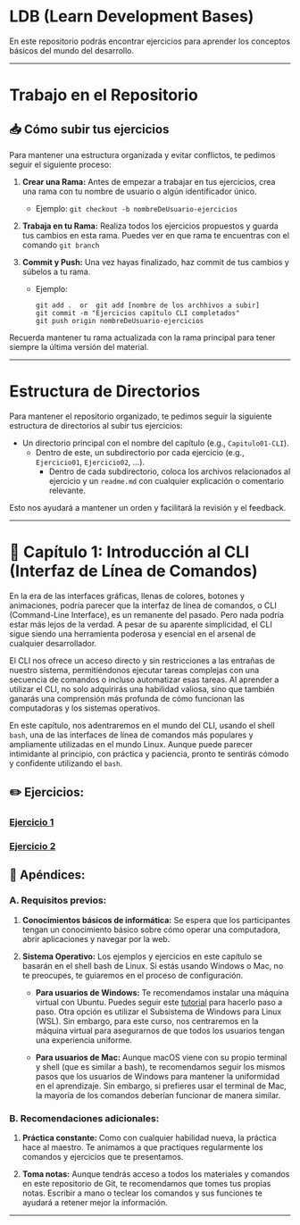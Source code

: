 # LDB (Learn Development Bases)
En este repositorio podrás encontrar ejercicios para aprender los conceptos básicos del mundo del desarrollo.

---

# Trabajo en el Repositorio

## 📥 Cómo subir tus ejercicios

Para mantener una estructura organizada y evitar conflictos, te pedimos seguir el siguiente proceso:

1. **Crear una Rama:** Antes de empezar a trabajar en tus ejercicios, crea una rama con tu nombre de usuario o algún identificador único.
    - Ejemplo: `git checkout -b nombreDeUsuario-ejercicios`

2. **Trabaja en tu Rama:** Realiza todos los ejercicios propuestos y guarda tus cambios en esta rama. Puedes ver en que rama te encuentras con el comando `git branch`

3. **Commit y Push:** Una vez hayas finalizado, haz commit de tus cambios y súbelos a tu rama.
    - Ejemplo: 
      ```
      git add .  or  git add [nombre de los archhivos a subir]
      git commit -m "Ejercicios capítulo CLI completados"
      git push origin nombreDeUsuario-ejercicios
      ```

Recuerda mantener tu rama actualizada con la rama principal para tener siempre la última versión del material.

---

# Estructura de Directorios

Para mantener el repositorio organizado, te pedimos seguir la siguiente estructura de directorios al subir tus ejercicios:

- Un directorio principal con el nombre del capítulo (e.g., `Capitulo01-CLI`).
  - Dentro de este, un subdirectorio por cada ejercicio (e.g., `Ejercicio01`, `Ejercicio02`, ...).
    - Dentro de cada subdirectorio, coloca los archivos relacionados al ejercicio y un `readme.md` con cualquier explicación o comentario relevante.

Esto nos ayudará a mantener un orden y facilitará la revisión y el feedback.

---

# 📖 Capítulo 1: Introducción al CLI (Interfaz de Línea de Comandos)
En la era de las interfaces gráficas, llenas de colores, botones y animaciones, podría parecer que la interfaz de línea de comandos, o CLI (Command-Line Interface), es un remanente del pasado. Pero nada podría estar más lejos de la verdad. A pesar de su aparente simplicidad, el CLI sigue siendo una herramienta poderosa y esencial en el arsenal de cualquier desarrollador.

El CLI nos ofrece un acceso directo y sin restricciones a las entrañas de nuestro sistema, permitiéndonos ejecutar tareas complejas con una secuencia de comandos o incluso automatizar esas tareas. Al aprender a utilizar el CLI, no solo adquirirás una habilidad valiosa, sino que también ganarás una comprensión más profunda de cómo funcionan las computadoras y los sistemas operativos.

En este capítulo, nos adentraremos en el mundo del CLI, usando el shell `bash`, una de las interfaces de línea de comandos más populares y ampliamente utilizadas en el mundo Linux. Aunque puede parecer intimidante al principio, con práctica y paciencia, pronto te sentirás cómodo y confidente utilizando el `bash`.

## ✏️ Ejercicios:

### [Ejercicio 1](https://github.com/pentarix1996/learn_development_bases/tree/main/Chapter%201/Exercise%201)
### [Ejercicio 2](https://github.com/pentarix1996/learn_development_bases/tree/main/Chapter%201/Exercise%202)

## 📌 Apéndices:

### A. Requisitos previos:

1. **Conocimientos básicos de informática:** Se espera que los participantes tengan un conocimiento básico sobre cómo operar una computadora, abrir aplicaciones y navegar por la web.

2. **Sistema Operativo:** Los ejemplos y ejercicios en este capítulo se basarán en el shell bash de Linux. Si estás usando Windows o Mac, no te preocupes, te guiaremos en el proceso de configuración.
    - **Para usuarios de Windows:**  Te recomendamos instalar una máquina virtual con Ubuntu. Puedes seguir este [tutorial](https://personales.unican.es/corcuerp/Linux/Install_Ubuntu_On_Windows_10_Using_VirtualBox.html) para hacerlo paso a paso. Otra opción es utilizar el Subsistema de Windows para Linux (WSL). Sin embargo, para este curso, nos centraremos en la máquina virtual para asegurarnos de que todos los usuarios tengan una experiencia uniforme.

    - **Para usuarios de Mac:** Aunque macOS viene con su propio terminal y shell (que es similar a bash), te recomendamos seguir los mismos pasos que los usuarios de Windows para mantener la uniformidad en el aprendizaje. Sin embargo, si prefieres usar el terminal de Mac, la mayoría de los comandos deberían funcionar de manera similar.

### B. Recomendaciones adicionales:

1. **Práctica constante:** Como con cualquier habilidad nueva, la práctica hace al maestro. Te animamos a que practiques regularmente los comandos y ejercicios que te presentamos.

2. **Toma notas:** Aunque tendrás acceso a todos los materiales y comandos en este repositorio de Git, te recomendamos que tomes tus propias notas. Escribir a mano o teclear los comandos y sus funciones te ayudará a retener mejor la información.

---
